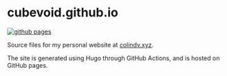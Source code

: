 # cubevoid.github.io

[![github pages](https://github.com/Cubevoid/cubevoid.github.io/actions/workflows/gh-pages.yml/badge.svg)](https://github.com/Cubevoid/cubevoid.github.io/actions/workflows/gh-pages.yml)

Source files for my personal website at [colindv.xyz](https://colindv.xyz).

The site is generated using Hugo through GitHub Actions, and is hosted on GitHub pages.
